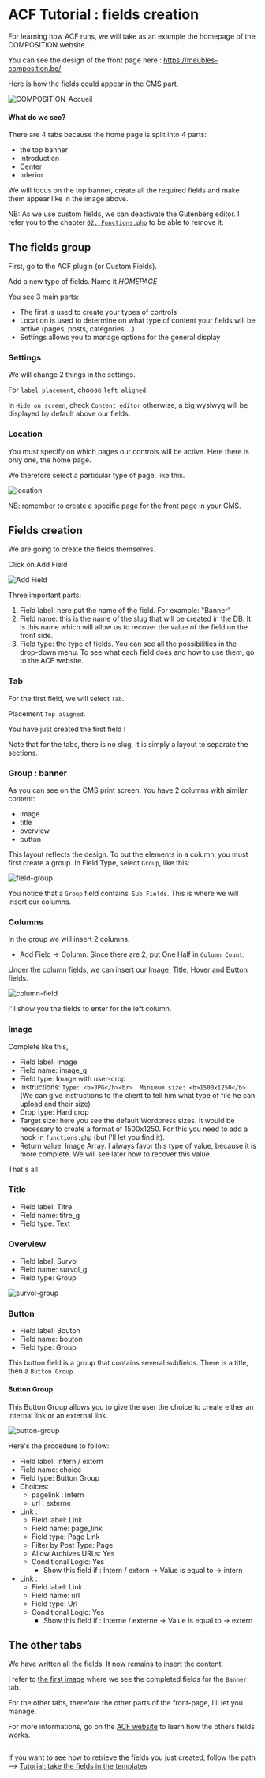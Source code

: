 # ACF Tutorial : fields creation 
<a href="" name="top"></a>

For learning how ACF runs, we will take as an example the homepage of the COMPOSITION website. 

You can see the design of the front page here : https://meubles-composition.be/

Here is how the fields could appear in the CMS part.

![COMPOSITION-Accueil](images/acf-home.png)

#### What do we see?

There are 4 tabs because the home page is split into 4 parts:
- the top banner
- Introduction
- Center
- Inferior

We will focus on the top banner, create all the required fields and make them appear like in the image above.

NB: As we use custom fields, we can deactivate the Gutenberg editor. I refer you to the chapter [`02. Functions.php`](../02.Functions.md) to be able to remove it.

## The fields group

First, go to the ACF plugin (or Custom Fields).  

Add a new type of fields. Name it *HOMEPAGE*

You see 3 main parts:
- The first is used to create your types of controls
- Location is used to determine on what type of content your fields will be active (pages, posts, categories ...)
- Settings allows you to manage options for the general display

### Settings

We will change 2 things in the settings.  

For `label placement`, choose `left aligned`.

In `Hide on screen`, check `Content editor` otherwise, a big wysiwyg will be displayed by default above our fields.   


### Location 

You must specify on which pages our controls will be active. Here there is only one, the home page.

We therefore select a particular type of page, like this.

![location](images/location.png)

NB: remember to create a specific page for the front page in your CMS.


## Fields creation

We are going to create the fields themselves.

Click on Add Field

![Add Field](images/addfield.png)


Three important parts:
1. Field label: here put the name of the field. For example: "Banner"
2. Field name: this is the name of the slug that will be created in the DB. It is this name which will allow us to recover the value of the field on the front side.
3. Field type: the type of fields. You can see all the possibilities in the drop-down menu. To see what each field does and how to use them, go to the ACF website.

### Tab

For the first field, we will select `Tab`.

Placement `Top aligned`.

You have just created the first field !

Note that for the tabs, there is no slug, it is simply a layout to separate the sections.

### Group : banner

As you can see on the CMS print screen. You have 2 columns with similar content:
- image
- title
- overview
- button

This layout reflects the design.
To put the elements in a column, you must first create a group.
In Field Type, select `Group`, like this:

![field-group](images/group-field.png)

You notice that a `Group` field contains` Sub Fields`. This is where we will insert our columns.

### Columns

In the group we will insert 2 columns.
+ Add Field -> Column.
Since there are 2, put One Half in `Column Count`.

Under the column fields, we can insert our Image, Title, Hover and Button fields.

![column-field](images/column-field.png)

I'll show you the fields to enter for the left column.

### Image

Complete like this,

- Field label: Image
- Field name: image_g
- Field type: Image with user-crop
- Instructions: `Type: <b>JPG</b><br>  Minimum size: <b>1500x1250</b>` (We can give instructions to the client to tell him what type of file he can upload and their size)
- Crop type: Hard crop
- Target size: here you see the default Wordpress sizes. It would be necessary to create a format of 1500x1250. For this you need to add a hook in `functions.php` (but I'll let you find it). 
- Return value: Image Array. I always favor this type of value, because it is more complete. We will see later how to recover this value.

That's all.

### Title

- Field label: Titre
- Field name: titre_g
- Field type: Text

### Overview

- Field label: Survol 
- Field name: survol_g
- Field type: Group

![survol-group](images/group-survol.png)

### Button

- Field label: Bouton
- Field name: bouton
- Field type: Group

This button field is a group that contains several subfields.
There is a title, then a `Button Group`.

#### Button Group

This Button Group allows you to give the user the choice to create either an internal link or an external link.

![button-group](images/button-group.png)

Here's the procedure to follow: 
   - Field label: Intern / extern
   - Field name: choice
   - Field type: Button Group
   - Choices: 
     - pagelink : intern
     - url : externe
  - Link :
    - Field label: Link
    - Field name: page_link
    - Field type: Page Link
    - Filter by Post Type: Page
    - Allow Archives URLs: Yes
    - Conditional Logic: Yes
      - Show this field if : Intern / extern -> Value is equal to -> intern  
  - Link :
    - Field label: Link
    - Field name: url
    - Field type: Url
    - Conditional Logic: Yes
      - Show this field if : Interne / externe -> Value is equal to -> extern


## The other tabs

We have written all the fields. 
It now remains to insert the content.

I refer to [the first image](#top) where we see the completed fields for the `Banner` tab.

For the other tabs, therefore the other parts of the front-page, I'll let you manage.

For more informations, go on the [ACF website](https://www.advancedcustomfields.com/resources/repeater/) to learn how the others fields works. 

___


If you want to see how to retrieve the fields you just created, follow the path --> [Tutorial: take the fields in the templates](tutorial2.md)

